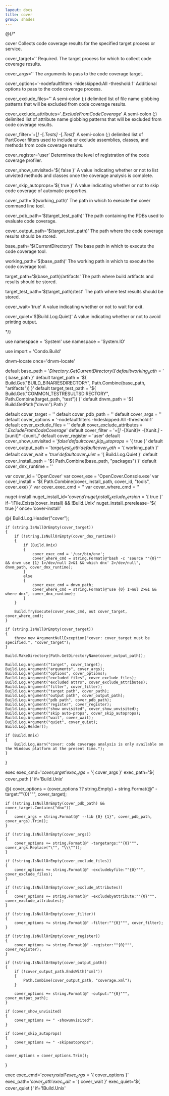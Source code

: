 ```yaml
---
layout: docs
title: cover
group: shades
---
```


@{/*

cover
    Collects code coverage results for the specified target process or service.

cover_target=''
    Required. The target process for which to collect code coverage results.

cover_args=''
    The arguments to pass to the code coverage target.

cover_options='-nodefaultfilters -hideskipped:All -threshold:1'
    Additional options to pass to the code coverage process.

cover_exclude_files=''
    A semi-colon (;) delimited list of file name globbing patterns that will be excluded from code coverage results.

cover_exclude_attributes='*.ExcludeFromCodeCoverage*'
    A semi-colon (;) delimited list of attribute name globbing patterns that will be excluded from code coverage results.

cover_filter='+[*]* -[*.Tests]* -[*.Test]*'
    A semi-colon (;) delimited list of PartCover filters used to include or exclude assemblies, classes, and methods from code coverage results.

cover_register='user'
    Determines the level of registration of the code coverage profiler.

cover_show_unvisited='${ false }'
    A value indicating whether or not to list unvisted methods and classes once the coverage analysis is complete.

cover_skip_autoprops='${ true }'
    A value indicating whether or not to skip code coverage of automatic properties.

cover_path='$(working_path)'
    The path in which to execute the cover command line tool.

cover_pdb_path='$(target_test_path)'
    The path containing the PDBs used to evaluate code coverage.

cover_output_path='$(target_test_path)'
    The path where the code coverage results should be stored.

base_path='$(CurrentDirectory)'
    The base path in which to execute the code coverage tool.

working_path='$(base_path)'
    The working path in which to execute the code coverage tool.

target_path='$(base_path)/artifacts'
    The path where build artifacts and results should be stored.

target_test_path='$(target_path)/test'
    The path where test results should be stored.

cover_wait='true'
    A value indicating whether or not to wait for exit.

cover_quiet='$(Build.Log.Quiet)'
    A value indicating whether or not to avoid printing output.

*/}

use namespace = 'System'
use namespace = 'System.IO'

use import = 'Condo.Build'

dnvm-locate once='dnvm-locate'

default base_path                   = '${ Directory.GetCurrentDirectory() }'
default working_path                = '${ base_path }'
default target_path                 = '${ Build.Get("BUILD_BINARIESDIRECTORY", Path.Combine(base_path, "artifacts")) }'
default target_test_path            = '${ Build.Get("COMMON_TESTRESULTSDIRECTORY", Path.Combine(target_path, "test")) }'
default dnvm_path                   = '${ Build.GetPath("dnvm").Path }'

default cover_target                = ''
default cover_pdb_path              = ''
default cover_args                  = ''
default cover_options               = '-nodefaultfilters -hideskipped:All -threshold:1'
default cover_exclude_files         = ''
default cover_exclude_attributes    = '*.ExcludeFromCodeCoverage*'
default cover_filter                = '+[*]* -[Xunit]* -[Xunit.*]* -[xunit]* -[xunit.*]*'
default cover_register              = 'user'
default cover_show_unvisited        = '${ false }'
default cover_skip_autoprops        = '${ true }'
default cover_output_path           = '${ target_test_path }'
default cover_path                  = '${ working_path }'
default cover_wait                  = '${ true }'
default cover_quiet                 = '${ Build.Log.Quiet }'
default cover_install_path          = '${ Path.Combine(base_path, "packages") }'
default cover_dnx_runtime           = ''

var cover_id                        = 'OpenCover'
var cover_exe                       = 'OpenCover.Console.exe'
var cover_install                   = '${ Path.Combine(cover_install_path, cover_id, "tools", cover_exe) }'
var cover_exec_cmd                  = ''
var cover_where_cmd                 = ''

nuget-install nuget_install_id='${ cover_id }' nuget_install_exclude_version='${ true }' if='!File.Exists(cover_install) && !Build.Unix' nuget_install_prerelease='${ true }' once='cover-install'

@{
    Build.Log.Header("cover");

    if (string.IsNullOrEmpty(cover_target))
    {
        if (!string.IsNullOrEmpty(cover_dnx_runtime))
        {
            if (Build.Unix)
            {
                cover_exec_cmd = '/usr/bin/env';
                cover_where_cmd = string.Format(@"bash -c 'source ""{0}"" && dnvm use {1} 1>/dev/null 2>&1 && which dnx' 2>/dev/null", dnvm_path, cover_dnx_runtime);
            }
            else
            {
                cover_exec_cmd = dnvm_path;
                cover_where_cmd = string.Format(@"use {0} 1>nul 2>&1 && where dnx", cover_dnx_runtime);
            }
        }

        Build.TryExecute(cover_exec_cmd, out cover_target, cover_where_cmd);
    }

    if (string.IsNullOrEmpty(cover_target))
    {
        throw new ArgumentNullException("cover: cover_target must be specified.", "cover_target");
    }

    Build.MakeDirectory(Path.GetDirectoryName(cover_output_path));

    Build.Log.Argument("target", cover_target);
    Build.Log.Argument("arguments", cover_args);
    Build.Log.Argument("options", cover_options);
    Build.Log.Argument("excluded files", cover_exclude_files);
    Build.Log.Argument("excluded attrs", cover_exclude_attributes);
    Build.Log.Argument("filter", cover_filter);
    Build.Log.Argument("target path", cover_path);
    Build.Log.Argument("output path", cover_output_path);
    Build.Log.Argument("pdb path", cover_pdb_path);
    Build.Log.Argument("register", cover_register);
    Build.Log.Argument("show unvisited", cover_show_unvisited);
    Build.Log.Argument("skip auto-props", cover_skip_autoprops);
    Build.Log.Argument("wait", cover_wait);
    Build.Log.Argument("quiet", cover_quiet);
    Build.Log.Header();

    if (Build.Unix)
    {
        Build.Log.Warn("cover: code coverage analysis is only available on the Windows platform at the present time.");
    }
}

exec exec_cmd='${ cover_target }' exec_args='${ cover_args }' exec_path='${ cover_path }' if='Build.Unix'

@{
    cover_options = (cover_options ?? string.Empty) + string.Format(@" -target:""{0}""", cover_target);

    if (!string.IsNullOrEmpty(cover_pdb_path) && cover_target.Contains("dnx"))
    {
        cover_args = string.Format(@" --lib {0} {1}", cover_pdb_path, cover_args).Trim();
    }

    if (!string.IsNullOrEmpty(cover_args))
    {
        cover_options += string.Format(@" -targetargs:""{0}""", cover_args.Replace("\"", "\\\""));
    }

    if (!string.IsNullOrEmpty(cover_exclude_files))
    {
        cover_options += string.Format(@" -excludebyfile:""{0}""", cover_exclude_files);
    }

    if (!string.IsNullOrEmpty(cover_exclude_attributes))
    {
        cover_options += string.Format(@" -excludebyattribute:""{0}""", cover_exclude_attributes);
    }

    if (!string.IsNullOrEmpty(cover_filter))
    {
        cover_options += string.Format(@" -filter:""{0}""", cover_filter);
    }

    if (!string.IsNullOrEmpty(cover_register))
    {
        cover_options += string.Format(@" -register:""{0}""", cover_register);
    }

    if (!string.IsNullOrEmpty(cover_output_path))
    {
        if (!cover_output_path.EndsWith("xml"))
        {
            Path.Combine(cover_output_path, "coverage.xml");
        }

        cover_options += string.Format(@" -output:""{0}""", cover_output_path);
    }

    if (cover_show_unvisited)
    {
        cover_options += " -showunvisited";
    }

    if (cover_skip_autoprops)
    {
        cover_options += " -skipautoprops";
    }

    cover_options = cover_options.Trim();
}

exec exec_cmd='${ cover_install }' exec_args='${ cover_options }' exec_path='${ cover_path }' exec_wait='${ cover_wait }' exec_quiet='${ cover_quiet }' if='!Build.Unix'